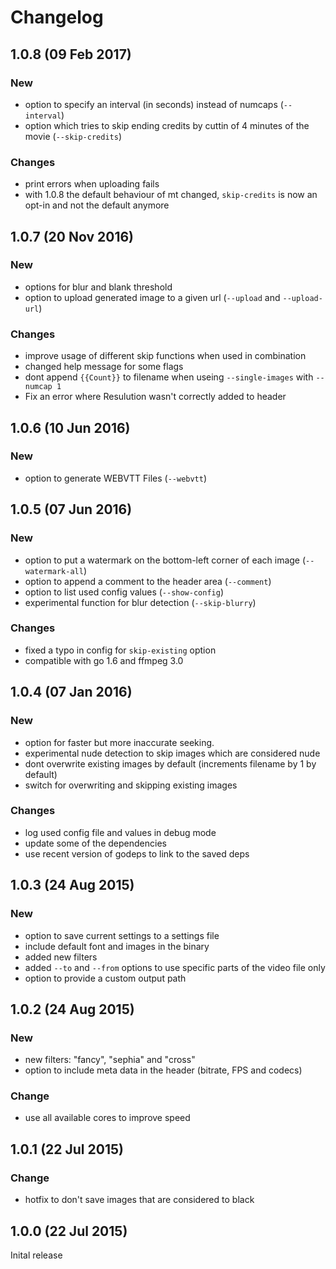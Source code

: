 # Changelog

## 1.0.8 (09 Feb 2017)

### New
- option to specify an interval (in seconds) instead of numcaps (`--interval`)
- option which tries to skip ending credits by cuttin of 4 minutes of the movie (`--skip-credits`)

### Changes
- print errors when uploading fails
- with 1.0.8 the default behaviour of mt changed, `skip-credits` is now an opt-in and not the default anymore

## 1.0.7 (20 Nov 2016)

### New
- options for blur and blank threshold
- option to upload generated image to a given url (`--upload` and `--upload-url`)

### Changes
- improve usage of different skip functions when used in combination
- changed help message for some flags
- dont append `{{Count}}` to filename when useing `--single-images` with `--numcap 1`
- Fix an error where Resulution wasn't correctly added to header

## 1.0.6 (10 Jun 2016)

### New
- option to generate WEBVTT Files (`--webvtt`)

## 1.0.5 (07 Jun 2016)

### New
- option to put a watermark on the bottom-left corner of each image (`--watermark-all`)
- option to append a comment to the header area (`--comment`)
- option to list used config values (`--show-config`)
- experimental function for blur detection (`--skip-blurry`)

### Changes
- fixed a typo in config for `skip-existing` option
- compatible with go 1.6 and ffmpeg 3.0

## 1.0.4 (07 Jan 2016)

### New
- option for faster but more inaccurate seeking.
- experimental nude detection to skip images which are considered nude
- dont overwrite existing images by default (increments filename by 1 by default)
- switch for overwriting and skipping existing images

### Changes
- log used config file and values in debug mode
- update some of the dependencies
- use recent version of godeps to link to the saved deps

## 1.0.3 (24 Aug 2015)

### New
- option to save current settings to a settings file
- include default font and images in the binary
- added new filters
- added `--to` and `--from` options to use specific parts of the video file only
- option to provide a custom output path

## 1.0.2 (24 Aug 2015)

### New
- new filters: "fancy", "sephia" and "cross"
- option to include meta data in the header (bitrate, FPS and codecs)

### Change
- use all available cores to improve speed

## 1.0.1 (22 Jul 2015)

### Change
- hotfix to don't save images that are considered to black

## 1.0.0 (22 Jul 2015)

Inital release
